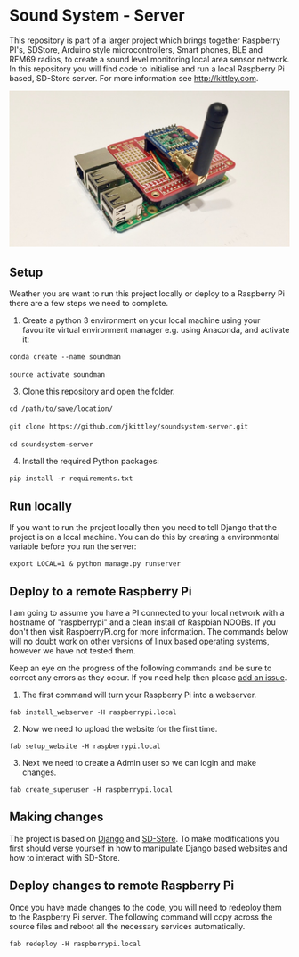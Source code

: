 # Sound System - Server
This repository is part of a larger project which brings together Raspberry PI's, SDStore, Arduino style microcontrollers, Smart phones, BLE and RFM69 radios, to create a sound level monitoring local area sensor network. In this repository you will find code to initialise and run a local Raspberry Pi based, SD-Store server. For more information see http://kittley.com.

![Example](_res/server.jpg)

## Setup 
Weather you are want to run this project locally or deploy to a Raspberry Pi there are a few steps we need to complete.

1. Create a python 3 environment on your local machine using your favourite virtual environment manager e.g. using Anaconda, and activate it: 

```
conda create --name soundman

source activate soundman
```

3. Clone this repository and open the folder.
```
cd /path/to/save/location/

git clone https://github.com/jkittley/soundsystem-server.git 

cd soundsystem-server
```

4. Install the required Python packages:

```
pip install -r requirements.txt
```

## Run locally
If you want to run the project locally then you need to tell Django that the project is on a local machine. You can do this by creating a environmental variable before you run the server:

```
export LOCAL=1 & python manage.py runserver
```

## Deploy to a remote Raspberry Pi
I am going to assume you have a PI connected to your local network with a hostname of "raspberrypi" and a clean install of Raspbian NOOBs. If you don't then visit RaspberryPi.org for more information. The commands below will no doubt work on other versions of linux based operating systems, however we have not tested them.

Keep an eye on the progress of the following commands and be sure to correct any errors as they occur. If you need help then please [add an issue](https://github.com/jkittley/soundsystem-server/issues).

1. The first command will turn your Raspberry Pi into a webserver.
```
fab install_webserver -H raspberrypi.local
``` 
2. Now we need to upload the website for the first time.
```
fab setup_website -H raspberrypi.local
``` 
3. Next we need to create a Admin user so we can login and make changes.
```
fab create_superuser -H raspberrypi.local
```

## Making changes
The project is based on [Django](https://www.djangoproject.com/) and [SD-Store](https://bitbucket.org/ecostanza/sd_store/src/master/README.md). To make modifications you first should verse yourself in how to manipulate Django based websites and how to interact with SD-Store.

## Deploy changes to remote Raspberry Pi
Once you have made changes to the code, you will need to redeploy them to the Raspberry Pi server. The following command will copy across the source files and reboot all the necessary services automatically.

```
fab redeploy -H raspberrypi.local
```
